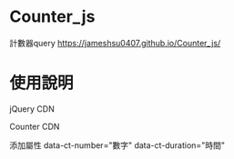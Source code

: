 # Counter_js
計數器query
https://jameshsu0407.github.io/Counter_js/

# 使用說明
jQuery CDN
        <script src="https://ajax.googleapis.com/ajax/libs/jquery/3.4.1/jquery.min.js"></script>

Counter CDN
        <script src="https://jameshsu0407.github.io/Counter_js/counter.js"></script>

添加屬性
    data-ct-number="數字"
    data-ct-duration="時間"

